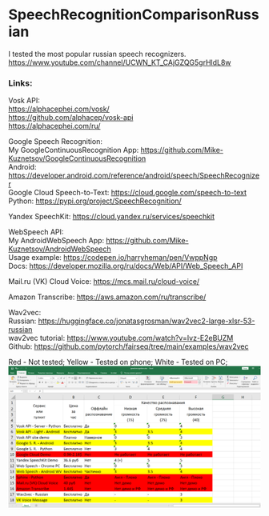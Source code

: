# SpeechRecognitionComparisonRussian
I tested the most popular russian speech recognizers. https://www.youtube.com/channel/UCWN_KT_CAjGZQG5grHldL8w

### Links:

Vosk API:  
https://alphacephei.com/vosk/  
https://github.com/alphacep/vosk-api  
https://alphacephei.com/ru/

Google Speech Recognition:  
My GoogleContinuousRecognition App: https://github.com/Mike-Kuznetsov/GoogleContinuousRecognition  
Android: https://developer.android.com/reference/android/speech/SpeechRecognizer  
Google Cloud Speech-to-Text: https://cloud.google.com/speech-to-text  
Python: https://pypi.org/project/SpeechRecognition/  

Yandex SpeechKit: https://cloud.yandex.ru/services/speechkit

WebSpeech API:  
My AndroidWebSpeech App: https://github.com/Mike-Kuznetsov/AndroidWebSpeech  
Usage example: https://codepen.io/harryheman/pen/VwppNgp  
Docs: https://developer.mozilla.org/ru/docs/Web/API/Web_Speech_API  

Mail.ru (VK) Cloud Voice: https://mcs.mail.ru/cloud-voice/

Amazon Transcribe: https://aws.amazon.com/ru/transcribe/

Wav2vec:  
Russian: https://huggingface.co/jonatasgrosman/wav2vec2-large-xlsr-53-russian  
wav2vec tutorial: https://www.youtube.com/watch?v=Ivz-E2eBUZM  
Github: https://github.com/pytorch/fairseq/tree/main/examples/wav2vec

Red - Not tested;
Yellow - Tested on phone;
White - Tested on PC;
![alt text](https://github.com/Mike-Kuznetsov/SpeechRecognitionComparisonRussian/blob/main/spreadsheet.png?raw=true)
